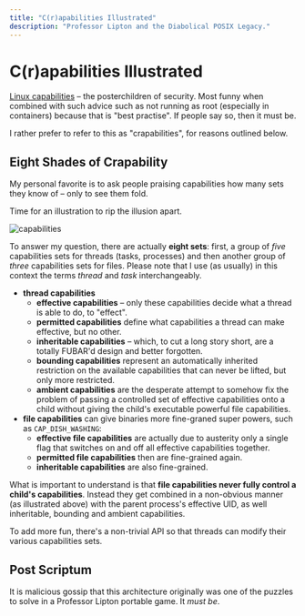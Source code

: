 ```yaml
---
title: "C(r)apabilities Illustrated"
description: "Professor Lipton and the Diabolical POSIX Legacy."
---
```


# C(r)apabilities Illustrated

[Linux capabilities](https://man7.org/linux/man-pages/man7/capabilities.7.html)
– the posterchildren of security. Most funny when combined with such advice such
as not running as root (especially in containers) because that is "best
practise". If people say so, then it must be.

I rather prefer to refer to this as "crapabilities", for reasons outlined below.

## Eight Shades of Crapability

My personal favorite is to ask people praising capabilities how many sets they
know of – only to see them fold.

Time for an illustration to rip the illusion apart.

![capabilities](/_images/capabilities.svg)

To answer my question, there are actually **eight sets**: first, a group of
_five_ capabilities sets for threads (tasks, processes) and then another group
of _three_ capabilities sets for files. Please note that I use (as usually) in
this context the terms _thread_ and _task_ interchangeably.

- **thread capabilities**
  - **effective capabilities** – only these capabilities decide what a thread is
    able to do, to "effect".
  - **permitted capabilities** define what capabilities a thread can make
    effective, but no other.
  - **inheritable capabilities** – which, to cut a long story short, are a
    totally FUBAR'd design and better forgotten.
  - **bounding capabilities** represent an automatically inherited restriction
    on the available capabilities that can never be lifted, but only more
    restricted.
  - **ambient capabilities** are the desperate attempt to somehow fix the problem of
    passing a controlled set of effective capabilities onto a child without
    giving the child's executable powerful file capabilities.
- **file capabilities** can give binaries more fine-graned super powers, such as
  `CAP_DISH_WASHING`:
  - **effective file capabilities** are actually due to austerity only a single
    flag that switches on and off all effective capabilities together.
  - **permitted file capabilities** then are fine-grained again.
  - **inheritable capabilities** are also fine-grained.

What is important to understand is that **file capabilities never fully control
a child's capabilities**. Instead they get combined in a non-obvious manner (as
illustrated above) with the parent process's effective UID, as well inheritable,
bounding and ambient capabilities.

To add more fun, there's a non-trivial API so that threads can modify their
various capabilities sets.

## Post Scriptum

It is malicious gossip that this architecture originally was one of the puzzles
to solve in a Professor Lipton portable game. It _must be_.
